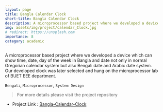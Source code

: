 ```yaml
---
layout: page
title: Bangla Calendar Clock
short-title: Bangla Calendar Clock
description: A microprocessor based project where we developed a device which can show time, date, day of the week in Bangla.
img: assets/img/project/calendar_Clock.jpg
# redirect: https://unsplash.com
importance: 8
category: academic
---
```

A microprocessor based project where we developed a device which can show time, date, day of the week in Bangla and date not only in normal Gregorian calendar system but also Bengali date and Arabic date system. Our developed clock was later selected and hung on the microprocessor lab of BUET EEE department.


`Bengali`, `Microprocessor`, `System Design`

> For more details please visit the project repository <br>

- Project Link : [Bangla-Calendar-Clock](https://github.com/VirusProton/Bangla-Calendar-Clock)

